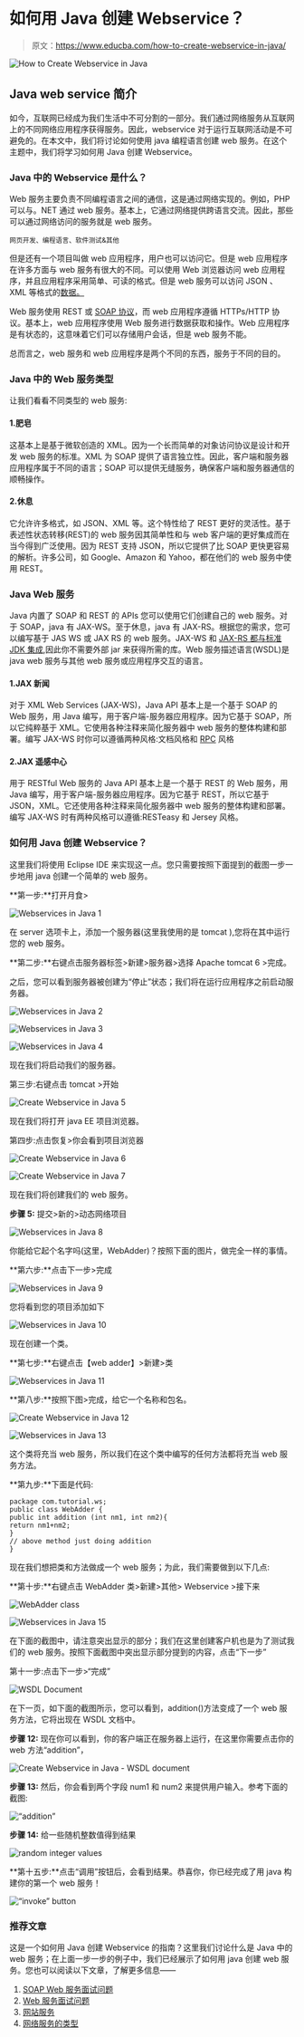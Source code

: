 # 如何用 Java 创建 Webservice？

> 原文：<https://www.educba.com/how-to-create-webservice-in-java/>

![How to Create Webservice in Java](img/c4e8c5d329b2433a6f3c091077e59b9d.png)



## Java web service 简介

如今，互联网已经成为我们生活中不可分割的一部分。我们通过网络服务从互联网上的不同网络应用程序获得服务。因此，webservice 对于运行互联网活动是不可避免的。在本文中，我们将讨论如何使用 java 编程语言创建 web 服务。在这个主题中，我们将学习如何用 Java 创建 Webservice。

### Java 中的 Webservice 是什么？

Web 服务主要负责不同编程语言之间的通信，这是通过网络实现的。例如，PHP 可以与。NET 通过 web 服务。基本上，它通过网络提供跨语言交流。因此，那些可以通过网络访问的服务就是 web 服务。

<small>网页开发、编程语言、软件测试&其他</small>

但是还有一个项目叫做 web 应用程序，用户也可以访问它。但是 web 应用程序在许多方面与 web 服务有很大的不同。可以使用 Web 浏览器访问 web 应用程序，并且应用程序采用简单、可读的格式。但是 web 服务可以访问 JSON 、XML 等格式的[数据。](https://www.educba.com/what-is-json/)

Web 服务使用 REST 或 [SOAP 协议](https://www.educba.com/what-is-soap/)，而 web 应用程序遵循 HTTPs/HTTP 协议。基本上，web 应用程序使用 Web 服务进行数据获取和操作。Web 应用程序是有状态的，这意味着它们可以存储用户会话，但是 web 服务不能。

总而言之，web 服务和 web 应用程序是两个不同的东西，服务于不同的目的。

### Java 中的 Web 服务类型

让我们看看不同类型的 web 服务:

#### 1.肥皂

这基本上是基于微软创造的 XML。因为一个长而简单的对象访问协议是设计和开发 web 服务的标准。XML 为 SOAP 提供了语言独立性。因此，客户端和服务器应用程序属于不同的语言；SOAP 可以提供无缝服务，确保客户端和服务器通信的顺畅操作。

#### 2.休息

它允许许多格式，如 JSON、XML 等。这个特性给了 REST 更好的灵活性。基于表述性状态转移(REST)的 web 服务因其简单性和与 web 客户端的更好集成而在当今得到广泛使用。因为 REST 支持 JSON，所以它提供了比 SOAP 更快更容易的解析。许多公司，如 Google、Amazon 和 Yahoo，都在他们的 web 服务中使用 REST。

### Java Web 服务

Java 内置了 SOAP 和 REST 的 APIs 您可以使用它们创建自己的 web 服务。对于 SOAP，java 有 JAX-WS。至于休息，java 有 JAX-RS。根据您的需求，您可以编写基于 JAS WS 或 JAX RS 的 web 服务。JAX-WS 和 [JAX-RS 都与标准 JDK 集成](https://www.educba.com/jax-rs/),因此你不需要外部 jar 来获得所需的库。Web 服务描述语言(WSDL)是 java web 服务与其他 web 服务或应用程序交互的语言。

#### 1.JAX 新闻

对于 XML Web Services (JAX-WS)，Java API 基本上是一个基于 SOAP 的 Web 服务，用 Java 编写，用于客户端-服务器应用程序。因为它基于 SOAP，所以它纯粹基于 XML。它使用各种注释来简化服务器中 web 服务的整体构建和部署。编写 JAX-WS 时你可以遵循两种风格:文档风格和 [RPC](https://www.educba.com/what-is-rpc/) 风格

#### 2.JAX 遥感中心

用于 RESTful Web 服务的 Java API 基本上是一个基于 REST 的 Web 服务，用 Java 编写，用于客户端-服务器应用程序。因为它基于 REST，所以它基于 JSON，XML。它还使用各种注释来简化服务器中 web 服务的整体构建和部署。编写 JAX-WS 时有两种风格可以遵循:RESTeasy 和 Jersey 风格。

### 如何用 Java 创建 Webservice？

这里我们将使用 Eclipse IDE 来实现这一点。您只需要按照下面提到的截图一步一步地用 java 创建一个简单的 web 服务。

**第一步:**打开月食>

![Webservices in Java 1](img/f905c2dc062b6c7a157dc9823753d1e4.png)



在 server 选项卡上，添加一个服务器(这里我使用的是 tomcat ),您将在其中运行您的 web 服务。

**第二步:**右键点击服务器标签>新建>服务器>选择 Apache tomcat 6 >完成。

之后，您可以看到服务器被创建为“停止”状态；我们将在运行应用程序之前启动服务器。

![Webservices in Java 2](img/0b3309257c8a76206db1a637e85d69da.png)



![Webservices in Java 3](img/51fbd4e182c6c0a5404cdb89368dcb30.png)



![Webservices in Java 4](img/be393e5a08cdc6174f23791fe70e60da.png)



现在我们将启动我们的服务器。

第三步:右键点击 tomcat >开始

![Create Webservice in Java 5](img/59519782b1a50188c6d5b9c6468e9ee9.png)



现在我们将打开 java EE 项目浏览器。

第四步:点击恢复>你会看到项目浏览器

![Create Webservice in Java 6](img/2fac4f53cc63287944f86ce84b0eba53.png)



![Create Webservice in Java 7](img/9a36b26d6fbf7ea76ed61622a3f4ebe0.png)



现在我们将创建我们的 web 服务。

**步骤 5:** 提交>新的>动态网络项目

![Webservices in Java 8](img/44a1e10dd14f3d02d9da13129c1f19f2.png)



你能给它起个名字吗(这里，WebAdder)？按照下面的图片，做完全一样的事情。

**第六步:**点击下一步>完成

![Webservices in Java 9](img/68e0748eeeaa83bdb4bee1999ef252ec.png)



您将看到您的项目添加如下

![Webservices in Java 10](img/03843458376155e0f9efe25ebaab4e70.png)



现在创建一个类。

**第七步:**右键点击【web adder】>新建>类

![Webservices in Java 11](img/8c0b5c2e8de9ec0b164234f67b3ced08.png)



**第八步:**按照下图>完成，给它一个名称和包名。

![Create Webservice in Java 12](img/a519c49b001b7947c6fd1bd070dfd6c6.png)



![Webservices in Java 13](img/c4ba3ea6c204b20c5d221945f9af9ed0.png)



这个类将充当 web 服务，所以我们在这个类中编写的任何方法都将充当 web 服务方法。

**第九步:**下面是代码:

```
package com.tutorial.ws;
public class WebAdder {
public int addition (int nm1, int nm2){
return nm1+nm2;
}
// above method just doing addition
}
```

现在我们想把类和方法做成一个 web 服务；为此，我们需要做到以下几点:

**第十步:**右键点击 WebAdder 类>新建>其他> Webservice >接下来

![WebAdder class](img/e3f17c35028346d10bfaa30a928e20a5.png)



![Webservices in Java 15](img/d7c9fda33b35d7a1968f5e05f4849bbc.png)



在下面的截图中，请注意突出显示的部分；我们在这里创建客户机也是为了测试我们的 web 服务。按照下面截图中突出显示部分提到的内容，点击“下一步”

第十一步:点击下一步>“完成”

![WSDL Document](img/65a5870f7840daefaa89a90d0bbd549b.png)



在下一页，如下面的截图所示，您可以看到，addition()方法变成了一个 web 服务方法，它将出现在 WSDL 文档中。

**步骤 12:** 现在你可以看到，你的客户端正在服务器上运行，在这里你需要点击你的 web 方法“addition”，

![Create Webservice in Java - WSDL document](img/68c384a2cae7b6a6e36867452fe4150b.png)



**步骤 13:** 然后，你会看到两个字段 num1 和 num2 来提供用户输入。参考下面的截图:

![“addition”](img/27acb7006d7ab6d496b6c61639a41e9f.png)



**步骤 14:** 给一些随机整数值得到结果

![random integer values](img/77e99dfb5252b42d636990423fec4f6a.png)



**第十五步:**点击“调用”按钮后，会看到结果。恭喜你，你已经完成了用 java 构建你的第一个 web 服务！

![“invoke” button](img/17ece9ed8b21724a763a39448b36efd3.png)



### 推荐文章

这是一个如何用 Java 创建 Webservice 的指南？这里我们讨论什么是 Java 中的 web 服务；在上面一步一步的例子中，我们已经展示了如何用 java 创建 web 服务。您也可以阅读以下文章，了解更多信息——

1.  [SOAP Web 服务面试问题](https://www.educba.com/soap-web-services-interview-questions/)
2.  [Web 服务面试问题](https://www.educba.com/web-services-interview-questions/)
3.  [网站服务](https://www.educba.com/website-services/)
4.  [网络服务的类型](https://www.educba.com/types-of-web-services/)





